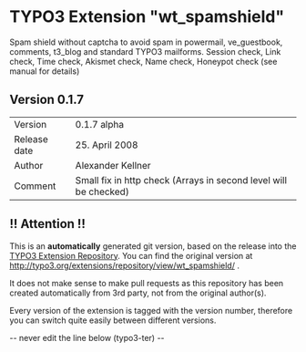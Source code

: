 # TYPO3 Extension "wt_spamshield"
Spam shield without captcha to avoid spam in powermail, ve_guestbook, comments, t3_blog and standard TYPO3 mailforms. Session check, Link check, Time check, Akismet check, Name check, Honeypot check (see manual for details)

## Version 0.1.7




<table>
	<tr><td>Version</td><td>0.1.7 alpha</td></tr>
	<tr><td>Release date</td><td>25. April 2008</td></tr>
	<tr><td>Author</td><td>Alexander Kellner</td></tr>
	<tr><td>Comment</td><td>Small fix in http check (Arrays in second level will be checked)</td></tr>
</table>

## !! Attention !!
This is an **automatically** generated git version, based on the release into the [TYPO3 Extension Repository](http://www.typo3.org/extensions/).
You can find the original version at http://typo3.org/extensions/repository/view/wt_spamshield/ .

It does not make sense to make pull requests as this repository has been created automatically from 3rd party, not from the original author(s).

Every version of the extension is tagged with the version number, therefore you can switch quite easily between different versions.


-- never edit the line below (typo3-ter) --